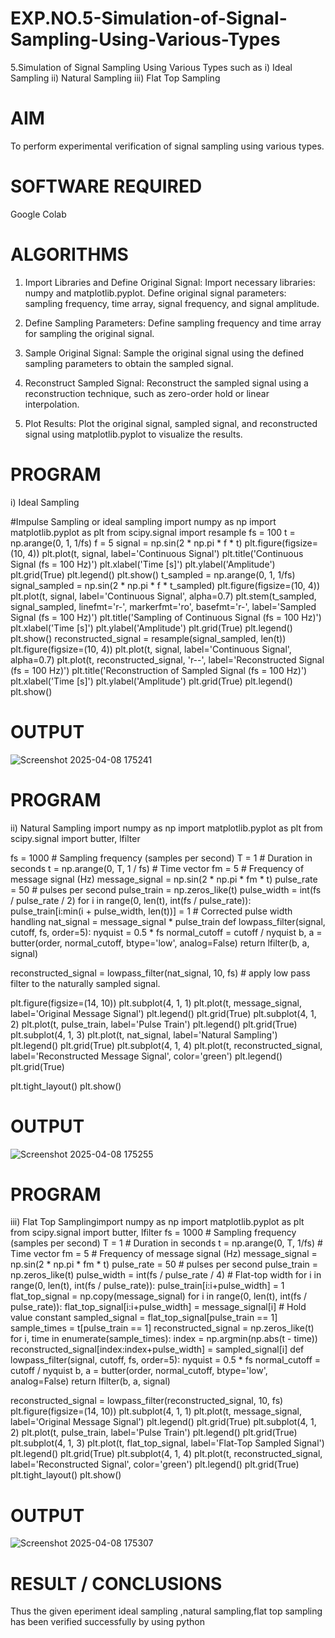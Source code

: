 # EXP.NO.5-Simulation-of-Signal-Sampling-Using-Various-Types
5.Simulation of Signal Sampling Using Various Types such as
    i) Ideal Sampling
    ii) Natural Sampling
    iii) Flat Top Sampling

# AIM
To perform experimental verification of signal sampling using various types.

# SOFTWARE REQUIRED
Google Colab

# ALGORITHMS
1. Import Libraries and Define Original Signal: Import necessary libraries: numpy and matplotlib.pyplot. Define original signal parameters: sampling frequency, time array, signal frequency, and signal amplitude.

2. Define Sampling Parameters: Define sampling frequency and time array for sampling the original signal.

3. Sample Original Signal: Sample the original signal using the defined sampling parameters to obtain the sampled signal.

4. Reconstruct Sampled Signal: Reconstruct the sampled signal using a reconstruction technique, such as zero-order hold or linear interpolation.

5. Plot Results: Plot the original signal, sampled signal, and reconstructed signal using matplotlib.pyplot to visualize the results.

# PROGRAM
i) Ideal Sampling

#Impulse Sampling or ideal sampling import numpy as np import matplotlib.pyplot as plt from scipy.signal import resample fs = 100 t = np.arange(0, 1, 1/fs) f = 5 signal = np.sin(2 * np.pi * f * t) plt.figure(figsize=(10, 4)) plt.plot(t, signal, label='Continuous Signal') plt.title('Continuous Signal (fs = 100 Hz)') plt.xlabel('Time [s]') plt.ylabel('Amplitude') plt.grid(True) plt.legend() plt.show() t_sampled = np.arange(0, 1, 1/fs) signal_sampled = np.sin(2 * np.pi * f * t_sampled) plt.figure(figsize=(10, 4)) plt.plot(t, signal, label='Continuous Signal', alpha=0.7) plt.stem(t_sampled, signal_sampled, linefmt='r-', markerfmt='ro', basefmt='r-', label='Sampled Signal (fs = 100 Hz)') plt.title('Sampling of Continuous Signal (fs = 100 Hz)') plt.xlabel('Time [s]') plt.ylabel('Amplitude') plt.grid(True) plt.legend() plt.show() reconstructed_signal = resample(signal_sampled, len(t)) plt.figure(figsize=(10, 4)) plt.plot(t, signal, label='Continuous Signal', alpha=0.7) plt.plot(t, reconstructed_signal, 'r--', label='Reconstructed Signal (fs = 100 Hz)') plt.title('Reconstruction of Sampled Signal (fs = 100 Hz)') plt.xlabel('Time [s]') plt.ylabel('Amplitude') plt.grid(True) plt.legend() plt.show()

# OUTPUT
![Screenshot 2025-04-08 175241](https://github.com/user-attachments/assets/b5e443fe-2935-4382-b405-6c0a6624f4a4)

# PROGRAM
ii) Natural Sampling import numpy as np import matplotlib.pyplot as plt from scipy.signal import butter, lfilter

fs = 1000 # Sampling frequency (samples per second) T = 1 # Duration in seconds t = np.arange(0, T, 1 / fs) # Time vector fm = 5 # Frequency of message signal (Hz) message_signal = np.sin(2 * np.pi * fm * t) pulse_rate = 50 # pulses per second pulse_train = np.zeros_like(t) pulse_width = int(fs / pulse_rate / 2) for i in range(0, len(t), int(fs / pulse_rate)): pulse_train[i:min(i + pulse_width, len(t))] = 1 # Corrected pulse width handling nat_signal = message_signal * pulse_train def lowpass_filter(signal, cutoff, fs, order=5): nyquist = 0.5 * fs normal_cutoff = cutoff / nyquist b, a = butter(order, normal_cutoff, btype='low', analog=False) return lfilter(b, a, signal)

reconstructed_signal = lowpass_filter(nat_signal, 10, fs) # apply low pass filter to the naturally sampled signal.

plt.figure(figsize=(14, 10)) plt.subplot(4, 1, 1) plt.plot(t, message_signal, label='Original Message Signal') plt.legend() plt.grid(True) plt.subplot(4, 1, 2) plt.plot(t, pulse_train, label='Pulse Train') plt.legend() plt.grid(True) plt.subplot(4, 1, 3) plt.plot(t, nat_signal, label='Natural Sampling') plt.legend() plt.grid(True) plt.subplot(4, 1, 4) plt.plot(t, reconstructed_signal, label='Reconstructed Message Signal', color='green') plt.legend() plt.grid(True)

plt.tight_layout() plt.show()

# OUTPUT
![Screenshot 2025-04-08 175255](https://github.com/user-attachments/assets/34dfd287-f055-47c9-ad7a-4fad1f7f942a)

# PROGRAM
iii) Flat Top Samplingimport numpy as np import matplotlib.pyplot as plt from scipy.signal import butter, lfilter fs = 1000 # Sampling frequency (samples per second) T = 1 # Duration in seconds t = np.arange(0, T, 1/fs) # Time vector fm = 5 # Frequency of message signal (Hz) message_signal = np.sin(2 * np.pi * fm * t) pulse_rate = 50 # pulses per second pulse_train = np.zeros_like(t) pulse_width = int(fs / pulse_rate / 4) # Flat-top width for i in range(0, len(t), int(fs / pulse_rate)): pulse_train[i:i+pulse_width] = 1 flat_top_signal = np.copy(message_signal) for i in range(0, len(t), int(fs / pulse_rate)): flat_top_signal[i:i+pulse_width] = message_signal[i] # Hold value constant sampled_signal = flat_top_signal[pulse_train == 1] sample_times = t[pulse_train == 1] reconstructed_signal = np.zeros_like(t) for i, time in enumerate(sample_times): index = np.argmin(np.abs(t - time)) reconstructed_signal[index:index+pulse_width] = sampled_signal[i] def lowpass_filter(signal, cutoff, fs, order=5): nyquist = 0.5 * fs normal_cutoff = cutoff / nyquist b, a = butter(order, normal_cutoff, btype='low', analog=False) return lfilter(b, a, signal)

reconstructed_signal = lowpass_filter(reconstructed_signal, 10, fs) plt.figure(figsize=(14, 10)) plt.subplot(4, 1, 1) plt.plot(t, message_signal, label='Original Message Signal') plt.legend() plt.grid(True) plt.subplot(4, 1, 2) plt.plot(t, pulse_train, label='Pulse Train') plt.legend() plt.grid(True) plt.subplot(4, 1, 3) plt.plot(t, flat_top_signal, label='Flat-Top Sampled Signal') plt.legend() plt.grid(True) plt.subplot(4, 1, 4) plt.plot(t, reconstructed_signal, label='Reconstructed Signal', color='green') plt.legend() plt.grid(True) plt.tight_layout() plt.show()

# OUTPUT
![Screenshot 2025-04-08 175307](https://github.com/user-attachments/assets/65414066-201c-48f8-abc4-8ebaac6c6ec3)


 
# RESULT / CONCLUSIONS
Thus the given eperiment ideal sampling ,natural sampling,flat top sampling has been verified successfully by using python
